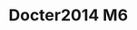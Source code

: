 <a name="material" />

# Docter2014 M6
<script type="application/ld+json">
  {
    "@context": "https://schema.org/",
    "@type": "ChemicalSubstance",
    "http://purl.org/dc/terms/conformsTo":
      {
        "@type": "CreativeWork",
        "@id": "https://bioschemas.org/profiles/ChemicalSubstance/0.4-RELEASE/"
      },
    "@id": "https://egonw.github.io/nanowiki/nanowiki339.html#material",
    "name": "Docter2014 M6",
    "sameAs": "http://127.0.0.1/mediawiki/index.php/Special:URIResolver/Docter2014_M6"
  }
</script>

